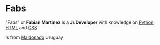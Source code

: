 # Fabs

"Fabs" or **Fabian Martinez** is a **Jr.Developer** with knowledge on [Python](/wiki/Python), [HTML](/wiki/HTML) and [CSS](/wiki/CSS)
Is from [Maldonado](/wiki/Maldonado) Uruguay